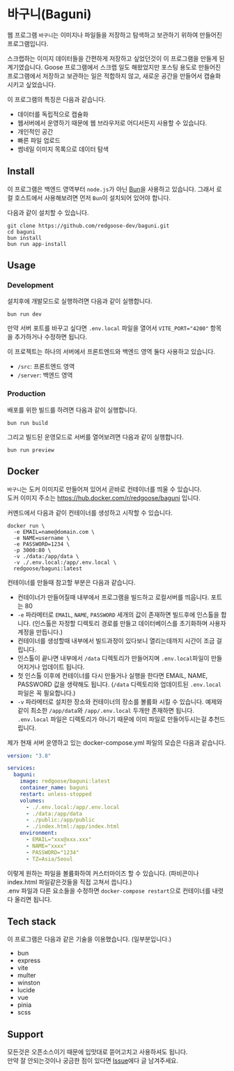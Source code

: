# 바구니(Baguni)

웹 프로그램 `바구니`는 이미지나 파일들을 저장하고 탐색하고 보관하기 위하여 만들어진 프로그램입니다.

스크랩하는 이미지 데이터들을 간편하게 저장하고 싶었던것이 이 프로그램을 만들게 된 계기였습니다. Goose 프로그램에서 스크랩 일도 해왔었지만 포스팅 용도로 만들어진 프로그램에서 저장하고 보관하는 일은 적합하지 않고, 새로운 공간을 만들어서 캡슐화 시키고 싶었습니다.

이 프로그램의 특징은 다음과 같습니다.

- 데이터를 독립적으로 캡슐화
- 웹서버에서 운영하기 때문에 웹 브라우저로 어디서든지 사용할 수 있습니다.
- 개인적인 공간
- 빠른 파일 업로드
- 썸네일 이미지 목록으로 데이터 탐색


## Install

이 프로그램은 백엔드 영역부터 `node.js`가 아닌 [Bun](https://bun.sh/)을 사용하고 있습니다. 그래서 로컬 호스트에서 사용해보려면 먼저 `Bun`이 설치되어 있어야 합니다.

다음과 같이 설치할 수 있습니다.

```shell
git clone https://github.com/redgoose-dev/baguni.git
cd baguni
bun install
bun run app-install
```


## Usage

### Development

설치후에 개발모드로 실행하려면 다음과 같이 실행합니다.

```shell
bun run dev
```

만약 서버 포트를 바꾸고 싶다면 `.env.local` 파일을 열어서 `VITE_PORT="4200"` 항목을 추가하거나 수정하면 됩니다.

이 프로젝트는 하나의 서버에서 프론트엔드와 백엔드 영역 둘다 사용하고 있습니다.

- `/src`: 프론트엔드 영역
- `/server`: 백엔드 영역

### Production

배포를 위한 빌드를 하려면 다음과 같이 실행합니다.

```shell
bun run build
```

그리고 빌드된 운영모드로 서버를 열어보려면 다음과 같이 실행합니다.

```shell
bun run preview
```


## Docker

`바구니`는 도커 이미지로 만들어져 있어서 곧바로 컨테이너를 띄울 수 있습니다.  
도커 이미지 주소는 https://hub.docker.com/r/redgoose/baguni 입니다.

커멘드에서 다음과 같이 컨테이너를 생성하고 시작할 수 있습니다.

```shell
docker run \
  -e EMAIL=name@domain.com \
  -e NAME=username \
  -e PASSWORD=1234 \
  -p 3000:80 \
  -v ./data:/app/data \
  -v ./.env.local:/app/.env.local \
  redgoose/baguni:latest
```

컨테이너를 만들때 참고할 부분은 다음과 같습니다.

- 컨테이너가 만들어질때 내부에서 프로그램을 빌드하고 로컬서버를 띄웁니다. 포트는 80
- `-e` 파라메터로 `EMAIL`, `NAME`, `PASSWORD` 세개의 값이 존재하면 빌드후에 인스톨을 합니다. (인스톨은 자정할 디렉토리 경로를 만들고 데이터베이스를 초기화하며 사용자 계정을 만듭니다.)
- 컨테이너를 생성할때 내부에서 빌드과정이 있다보니 열리는데까지 시간이 조금 걸립니다.
- 인스톨이 끝나면 내부에서 `/data` 디렉토리가 만들어지며 `.env.local`파일이 만들어지거나 업데이트 됩니다.
- 첫 인스톨 이후에 컨테이너를 다시 만들거나 실행을 한다면 EMAIL, NAME, PASSWORD 값을 생략해도 됩니다. (`/data` 디렉토리와 업데이트된 `.env.local` 파일은 꼭 필요합니다.)
- `-v` 파라메터로 설치한 장소와 컨테이너의 장소를 볼륨화 시킬 수 있습니다. 예제와 같이 최소한 `/app/data`와 `/app/.env.local` 두개만 존재하면 됩니다. `.env.local` 파일은 디렉토리가 아니기 때문에 이미 파일로 만들어두시는걸 추천드립니다.

제가 현재 서버 운영하고 있는 docker-compose.yml 파일의 모습은 다음과 같습니다.

```yaml
version: "3.8"

services:
  baguni:
    image: redgoose/baguni:latest
    container_name: baguni
    restart: unless-stopped
    volumes:
      - ./.env.local:/app/.env.local
      - ./data:/app/data
      - ./public:/app/public
      - ./index.html:/app/index.html
    environment:
      - EMAIL="xxx@xxx.xxx"
      - NAME="xxxx"
      - PASSWORD="1234"
      - TZ=Asia/Seoul
```

이렇게 원하는 파일을 볼륨화하여 커스터마이즈 할 수 있습니다. (파비콘이나 index.html 파일같은것들을 직접 고쳐서 씁니다.)  
.env 파일과 다른 요소들을 수정하면 `docker-compose restart`으로 컨테이너를 내렷다 올리면 됩니다.


## Tech stack

이 프로그램은 다음과 같은 기술을 이용했습니다. (일부분입니다.)

- bun
- express
- vite
- multer
- winston
- lucide
- vue
- pinia
- scss


## Support

모든것은 오픈소스이기 때문에 입맛대로 뜯어고치고 사용하셔도 됩니다.  
만약 잘 안되는것이나 궁금한 점이 있다면 [Issue](https://github.com/redgoose-dev/baguni/issues)에다 글 남겨주세요.
